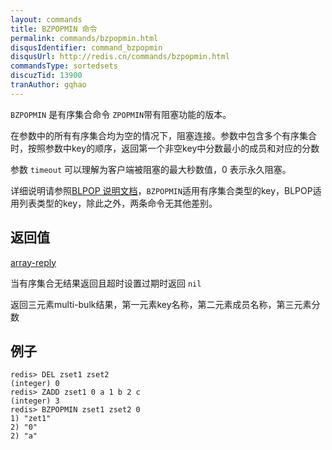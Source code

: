 ```yaml
---
layout: commands
title: BZPOPMIN 命令
permalink: commands/bzpopmin.html
disqusIdentifier: command_bzpopmin
disqusUrl: http://redis.cn/commands/bzpopmin.html
commandsType: sortedsets
discuzTid: 13900
tranAuthor: gqhao
---
```


`BZPOPMIN` 是有序集合命令 `ZPOPMIN`带有阻塞功能的版本。

在参数中的所有有序集合均为空的情况下，阻塞连接。参数中包含多个有序集合时，按照参数中key的顺序，返回第一个非空key中分数最小的成员和对应的分数

参数 `timeout` 可以理解为客户端被阻塞的最大秒数值，0 表示永久阻塞。

详细说明请参照[BLPOP 说明文档](/commands/blpop.html)，`BZPOPMIN`适用有序集合类型的key，BLPOP适用列表类型的key，除此之外，两条命令无其他差别。 

## 返回值

[array-reply](/topics/protocol.html#array-reply)

当有序集合无结果返回且超时设置过期时返回 `nil`

返回三元素multi-bulk结果，第一元素key名称，第二元素成员名称，第三元素分数  
## 例子

```
redis> DEL zset1 zset2
(integer) 0
redis> ZADD zset1 0 a 1 b 2 c
(integer) 3
redis> BZPOPMIN zset1 zset2 0
1) "zet1"
2) "0"
2) "a"
```
